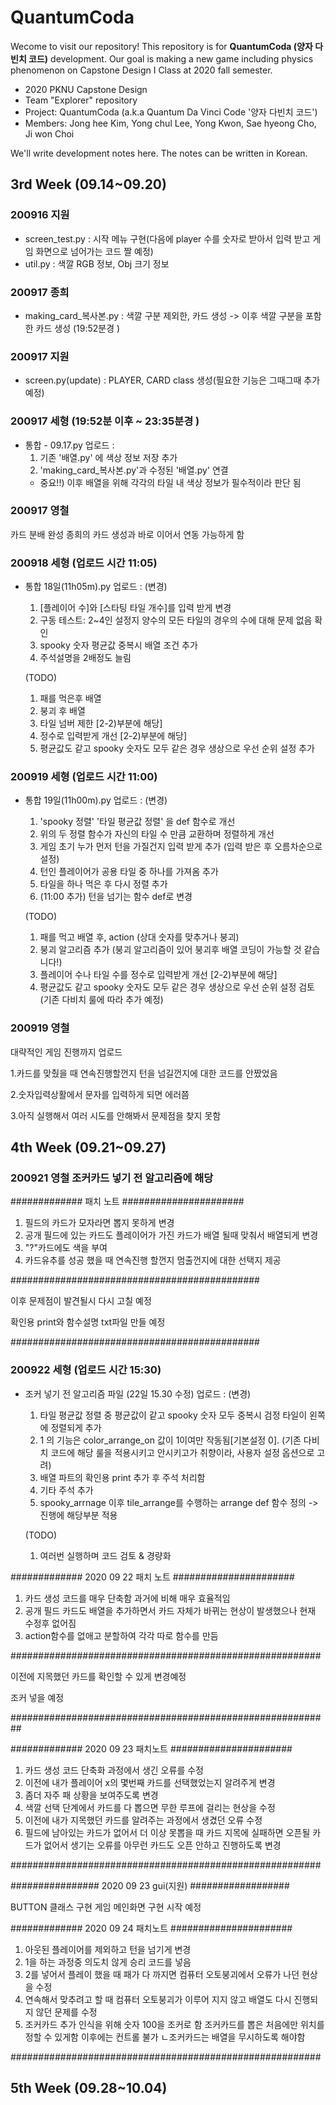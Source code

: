 # QuantumCoda

Wecome to visit our repository! This repository is for **QuantumCoda (양자 다빈치 코드)** development. Our goal is making a new game including physics phenomenon on Capstone Design I Class at 2020 fall semester.

- 2020 PKNU Capstone Design
- Team "Explorer" repository
- Project: QuantumCoda (a.k.a Quantum Da Vinci Code '양자 다빈치 코드')
- Members: Jong hee Kim, Yong chul Lee, Yong Kwon, Sae hyeong Cho, Ji won Choi

We'll write development notes here. The notes can be written in Korean.

## 3rd Week (09.14~09.20)
### 200916 지원
- screen_test.py : 시작 메뉴 구현(다음에 player 수를 숫자로 받아서 입력 받고 게임 화면으로 넘어가는 코드 짤 예정)
- util.py : 색깔 RGB 정보, Obj 크기 정보

### 200917 종희
- making_card_복사본.py : 색깔 구분 제외한, 카드 생성
-> 이후 색깔 구분을 포함한 카드 생성 (19:52분경 )

### 200917 지원
- screen.py(update) : PLAYER, CARD class 생성(필요한 기능은 그때그때 추가예정)

### 200917 세형 (19:52분 이후 ~ 23:35분경 )
- 통합 - 09.17.py 업로드 :
  1. 기존 '배열.py' 에 색상 정보 저장 추가
  2. 'making_card_복사본.py'과 수정된 '배열.py' 연결
  * 중요!!) 이후 배열을 위해 각각의 타일 내 색상 정보가 필수적이라 판단 됨
  
### 200917 영철
  카드 분배 완성
  종희의 카드 생성과 바로 이어서 연동 가능하게 함

### 200918 세형 (업로드 시간 11:05)
- 통합 18일(11h05m).py 업로드 :
  (변경)
  1. [플레이어 수]와 [스타팅 타일 개수]를 입력 받게 변경
  2. 구동 테스트: 2~4인 설정지 양수의 모든 타일의 경우의 수에 대해 문제 없음 확인
  3. spooky 숫자 평균값 중복시 배열 조건 추가
  4. 주석설명을 2배정도 늘림

  (TODO)
  1) 패를 먹은후 배열
  2) 붕괴 후 배열
  3) 타일 넘버 제한 [2-2)부분에 해당]
  4) 정수로 입력받게 개선 [2-2)부분에 해당]
  5) 평균값도 같고 spooky 숫자도 모두 같은 경우 생상으로 우선 순위 설정 추가

### 200919 세형 (업로드 시간 11:00)
- 통합 19일(11h00m).py 업로드 :
  (변경)
  1. 'spooky 정렬' '타일 평균값 정렬' 을 def 함수로 개선
  2. 위의 두 정렬 함수가 자신의 타일 수 만큼 교환하며 정렬하게 개선 
  3. 게임 초기 누가 먼저 턴을 가질건지 입력 받게 추가 (입력 받은 후 오름차순으로 설정)
  4. 턴인 플레이어가 공용 타일 중 하나를 가져옴 추가
  5. 타일을 하나 먹은 후 다시 정렬 추가
  6. (11:00 추가) 턴을 넘기는 함수 def로 변경

  (TODO)
  1) 패를 먹고 배열 후, action (상대 숫자를 맞추거나 붕괴) 
  2) 붕괴 알고리즘 추가 (붕괴 알고리즘이 있어 붕괴후 배열 코딩이 가능할 것 같습니다!)
  4) 플레이어 수나 타일 수를 정수로 입력받게 개선 [2-2)부분에 해당]
  5) 평균값도 같고 spooky 숫자도 모두 같은 경우 생상으로 우선 순위 설정 검토 (기존 다비치 룰에 따라 추가 예정)
  
### 200919 영철 
대략적인 게임 진행까지 업로드
  
  1.카드를 맞췄을 때 연속진행할껀지 턴을 넘길껀지에 대한 코드를 안짰었음
  
  2.숫자입력상활에서 문자를 입력하게 되면 에러쯤 
  
  3.아직 실행해서 여러 시도를 안해봐서 문제점을 찾지 못함

## 4th Week (09.21~09.27)
### 200921 영철 조커카드 넣기 전 알고리즘에 해당 

############# 패치 노트 ######################

 1. 필드의 카드가 모자라면 뽑지 못하게 변경
 2. 공개 필드에 있는 카드도 플레이어가 가진 카드가 배열 될때 맞춰서 배열되게 변경
 3. "?"카드에도 색을 부여
 4. 카드유추를 성공 했을 때 연속진행 할껀지 멈출껀지에 대한 선택지 제공

#############################################

이후 문제점이 발견될시 다시 고칠 예정

확인용 print와 함수설명 txt파일 만들 예정

#############################################

### 200922 세형 (업로드 시간 15:30)
- 조커 넣기 전 알고리즘 파일 (22일 15.30 수정) 업로드 :
  (변경)
  1. 타일 평균값 정렬 중 평균값이 같고 spooky 숫자 모두 중복시 검정 타일이 왼쪽에 정렬되게 추가
  2. 1 의 기능은 color_arrange_on 값이 1이여만 작동됨[기본설정 0]. (기존 다비치 코드에 해당 룰을 적용시키고 안시키고가 취향이라, 사용자 설정 옵션으로 고려)
  3. 배열 파트의 확인용 print 추가 후 주석 처리함
  4. 기타 주석 추가
  5. spooky_arrnage 이후 tile_arrange를 수행하는 arrange def 함수 정의 -> 진행에 해당부분 적용

  (TODO)
  1. 여러번 실행하며 코드 검토 & 경량화

############# 2020 09 22 패치 노트 ######################

  1. 카드 생성 코드를 매우 단축함 과거에 비해 매우 효율적임
  2. 공개 필드 카드도 배열을 추가하면서 카드 자체가 바뀌는 현상이 발생했으나 현재 수정후 없어짐
  3. action함수를 없애고 분할하여 각각 따로 함수를 만듬

########################################################
  
  이전에 지목했던 카드를 확인할 수 있게 변경예정
  
  조커 넣을 예정
  
##########################################################

############# 2020 09 23 패치노트 ######################

  1. 카드 생성 코드 단축화 과정에서 생긴 오류를 수정
  2. 이전에 내가 플레이어 x의 몇번째 카드를 선택했었는지 알려주게 변경
  3. 좀더 자주 패 상황을 보여주도록 변경
  4. 색깔 선택 단계에서 카드를 다 뽑으면 무한 루프에 걸리는 현상을 수정 
  5. 이전에 내가 지목했던 카드를 알려주는 과정에서 생겼던 오류 수정
  6. 필드에 남아있는 카드가 없어서 더 이상 못뽑을 때 카드 지목에 실패하면 오픈될 카드가 없어서 생기는 오류를 
     아무런 카드도 오픈 안하고 진행하도록 변경

########################################################



################ 2020 09 23 gui(지원) ##################
  
  BUTTON 클래스 구현
  게임 메인화면 구현 시작 예정

############# 2020 09 24 패치노트 ######################

  1. 아웃된 플레이어를 제외하고 턴을 넘기게 변경
  2. 1을 하는 과정중 의도치 않게 승리 코드를 넣음
  3. 2를 넣어서 플레이 했을 때 패가 다 까지면 컴퓨터 오토붕괴에서 오류가 나던 현상을 수정
  4. 연속해서 맞추려고 할 때 컴퓨터 오토붕괴가 이루어 지지 않고 배열도 다시 진행되지 않던 문제를 수정
  5. 조커카드 추가 인식을 위해 숫자 100을 조커로 함 조커카드를 뽑은 처음에만 위치를 정할 수 있게함 이후에는 컨트롤 불가
     ㄴ조커카드는 배열을 무시하도록 해야함

########################################################

## 5th Week (09.28~10.04)
